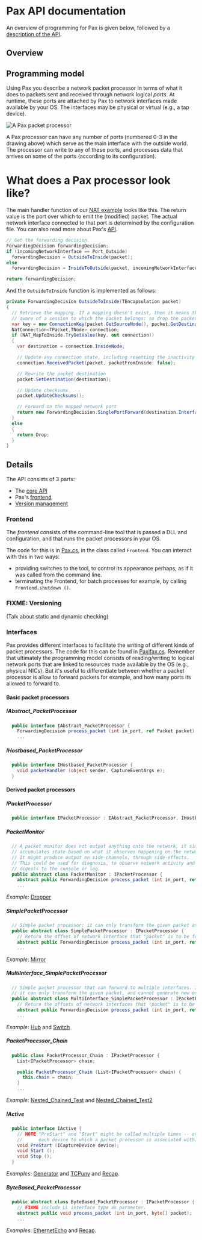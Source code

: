 # Pax API documentation
An overview of programming for Pax is given below, followed by a [description of
the API](#Details).

## Overview

## Programming model
Using Pax you describe a network packet processor in terms of what it does to
packets sent and received through network logical *ports*. At runtime, these
ports are attached by Pax to network interfaces made available by your OS. The
interfaces may be physical or virtual (e.g., a tap device).

![A Pax packet processor](http://www.cl.cam.ac.uk/~ns441/pax/packetproc.png)

A Pax processor can have any number of ports (numbered 0-3 in the drawing
above) which serve as the main interface with the outside world. The processor
can write to any of these ports, and processes data that arrives on some of the
ports (according to its configuration).


# What does a Pax processor look like?
The main handler function of our [NAT example](examples/Nat/NATBase.cs) looks like this.
The return value is the port over which to emit the (modified) packet. The
actual network interface connected to that port is determined by the
configuration file.
You can also read more about Pax's [API](API.md).
```csharp
// Get the forwarding decision
ForwardingDecision forwardingDecision;
if (incomingNetworkInterface == Port_Outside)
  forwardingDecision = OutsideToInside(packet);
else
  forwardingDecision = InsideToOutside(packet, incomingNetworkInterface);

return forwardingDecision;
```
And the `OutsideToInside` function is implemented as follows:
```csharp
private ForwardingDecision OutsideToInside(TEncapsulation packet)
{
  // Retrieve the mapping. If a mapping doesn't exist, then it means that we're not
  // aware of a session to which the packet belongs: so drop the packet.
  var key = new ConnectionKey(packet.GetSourceNode(), packet.GetDestinationNode());
  NatConnection<TPacket,TNode> connection;
  if (NAT_MapToInside.TryGetValue(key, out connection))
  {
    var destination = connection.InsideNode;

    // Update any connection state, including resetting the inactivity timer
    connection.ReceivedPacket(packet, packetFromInside: false);

    // Rewrite the packet destination
    packet.SetDestination(destination);

    // Update checksums
    packet.UpdateChecksums();

    // Forward on the mapped network port
    return new ForwardingDecision.SinglePortForward(destination.InterfaceNumber);
  }
  else
  {
    return Drop;
  }
}
```


## Details
The API consists of 3 parts:
* The [core API](#Interfaces)
* Pax's [frontend](#Frontend)
* [Version management](#Versioning)


### Frontend
The *frontend* consists of the command-line tool that is passed a DLL and
configuration, and that runs the packet processors in your OS.

The code for this is in [Pax.cs](Pax.cs), in the class called `Frontend`.
You can interact with this in two ways:
* providing switches to the tool, to control its appearance perhaps, as if it was called from the command line.
* terminating the Frontend, for batch processes for example, by calling `Frontend.shutdown ()`.


### FIXME: Versioning
(Talk about static and dynamic checking)


### Interfaces
Pax provides different interfaces to facilitate the writing of different kinds
of packet processors. The code for this can be found in
[Paxifax.cs](Paxifax.cs).
Remember that ultimately the programming model consists of reading/writing to
logical network ports that are linked to resources made available by the OS
(e.g., physical NICs). But it's useful to differentiate between whether a packet
processor is allow to forward packets for example, and how many ports its
allowed to forward to.

#### Basic packet processors

##### IAbstract_PacketProcessor
```csharp
  public interface IAbstract_PacketProcessor {
    ForwardingDecision process_packet (int in_port, ref Packet packet);
    ...
```

##### IHostbased_PacketProcessor
```csharp
  public interface IHostbased_PacketProcessor {
    void packetHandler (object sender, CaptureEventArgs e);
  }
```

#### Derived packet processors

##### IPacketProcessor
```csharp
  public interface IPacketProcessor : IAbstract_PacketProcessor, IHostbased_PacketProcessor {}
```

##### PacketMonitor
```csharp
  // A packet monitor does not output anything onto the network, it simply
  // accumulates state based on what it observes happening on the network.
  // It might produce output on side-channels, through side-effects.
  // This could be used for diagnosis, to observe network activity and print
  // digests to the console or log.
  public abstract class PacketMonitor : IPacketProcessor {
    abstract public ForwardingDecision process_packet (int in_port, ref Packet packet);
    ...
```
*Example*: [Dropper](https://github.com/niksu/pax/blob/bbbbc34f412b196c24baa30ec4395b1455314bc5/Paxifax.cs#L232)

##### SimplePacketProcessor
```csharp
  // Simple packet processor: it can only transform the given packet and forward it to at most one interface.
  public abstract class SimplePacketProcessor : IPacketProcessor {
    // Return the offset of network interface that "packet" is to be forwarded to.
    abstract public ForwardingDecision process_packet (int in_port, ref Packet packet);
    ...
```
*Example*: [Mirror](examples/Mirror.cs)

##### MultiInterface_SimplePacketProcessor
```csharp
  // Simple packet processor that can forward to multiple interfaces. It is "simple" because
  // it can only transform the given packet, and cannot generate new ones.
  public abstract class MultiInterface_SimplePacketProcessor : IPacketProcessor {
    // Return the offsets of network interfaces that "packet" is to be forwarded to.
    abstract public ForwardingDecision process_packet (int in_port, ref Packet packet);
    ...
```
*Example*: [Hub](https://github.com/niksu/pax/blob/bbbbc34f412b196c24baa30ec4395b1455314bc5/examples/Hub.cs) and [Switch](https://github.com/niksu/pax/blob/bbbbc34f412b196c24baa30ec4395b1455314bc5/examples/LearningSwitch.cs)

##### PacketProcessor_Chain
```csharp
  public class PacketProcessor_Chain : IPacketProcessor {
    List<IPacketProcessor> chain;

    public PacketProcessor_Chain (List<IPacketProcessor> chain) {
      this.chain = chain;
    }
    ...
```
*Example*: [Nested_Chained_Test](https://github.com/niksu/pax/blob/bbbbc34f412b196c24baa30ec4395b1455314bc5/examples/Test.cs#L90) and [Nested_Chained_Test2](https://github.com/niksu/pax/blob/bbbbc34f412b196c24baa30ec4395b1455314bc5/examples/Test.cs#L108)

##### IActive
```csharp
  public interface IActive {
    // NOTE "PreStart" and "Start" might be called multiple times -- once for
    //      each device to which a packet processor is associated with.
    void PreStart (ICaptureDevice device);
    void Start ();
    void Stop ();
  }
```
*Examples*: [Generator](examples/Generator.cs) and [TCPuny](https://github.com/niksu/tcpuny) and [Recap](https://github.com/niksu/recap).

##### ByteBased_PacketProcessor
```csharp
  public abstract class ByteBased_PacketProcessor : IPacketProcessor {
    // FIXME include LL interface type as parameter.
    abstract public void process_packet (int in_port, byte[] packet);
    ...
```
*Examples*: [EthernetEcho](examples/EthernetEcho/EthernetEcho.cs) and [Recap](https://github.com/niksu/recap).
